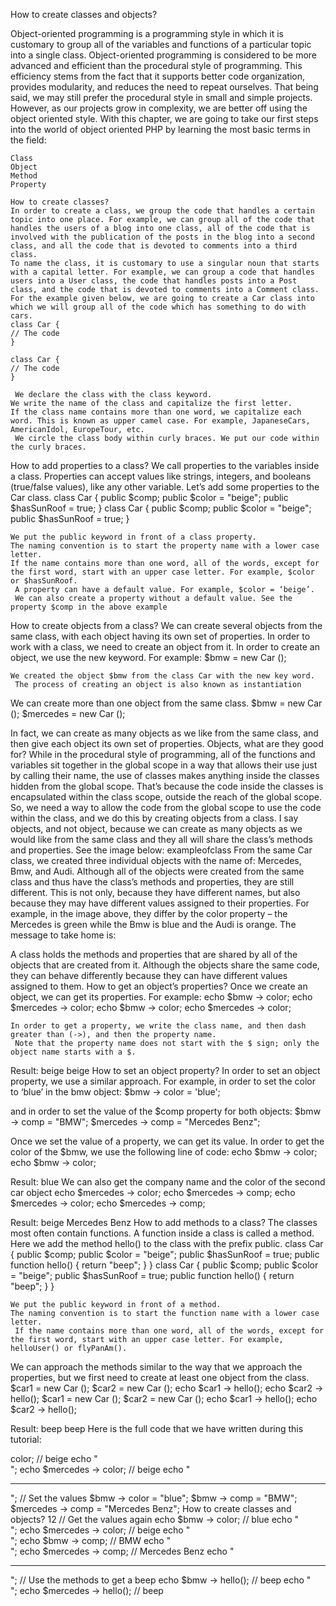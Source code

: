 How to create classes and objects?

Object-oriented programming is a programming style in which it is customary to group all of the variables and functions of a particular topic into a single class. Object-oriented programming is considered to be more advanced and efficient than the procedural style of programming. This efficiency stems from the fact that it supports better code organization, provides modularity, and reduces the need to repeat ourselves. That being said, we may still prefer the procedural style in small and simple projects. However, as our projects grow in complexity, we are better off using the object oriented style.
With this chapter, we are going to take our first steps into the world of object oriented PHP by learning the most basic terms in the field:

    Class
    Object
    Method
    Property

    How to create classes?
    In order to create a class, we group the code that handles a certain topic into one place. For example, we can group all of the code that handles the users of a blog into one class, all of the code that is involved with the publication of the posts in the blog into a second class, and all the code that is devoted to comments into a third class.
    To name the class, it is customary to use a singular noun that starts with a capital letter. For example, we can group a code that handles users into a User class, the code that handles posts into a Post class, and the code that is devoted to comments into a Comment class.
    For the example given below, we are going to create a Car class into which we will group all of the code which has something to do with cars.
    class Car {
    // The code
    }

    class Car {
    // The code
    }

     We declare the class with the class keyword.
    We write the name of the class and capitalize the first letter.
    If the class name contains more than one word, we capitalize each word. This is known as upper camel case. For example, JapaneseCars, AmericanIdol, EuropeTour, etc.
     We circle the class body within curly braces. We put our code within the curly braces.

How to add properties to a class?
We call properties to the variables inside a class. Properties can accept values like strings, integers, and booleans (true/false values), like any other variable. Let’s add some properties to the Car class.
class Car {
public $comp;
public $color = "beige";
public $hasSunRoof = true;
}
class Car {
public $comp;
public $color = "beige";
public $hasSunRoof = true;
}

    We put the public keyword in front of a class property.
    The naming convention is to start the property name with a lower case letter.
    If the name contains more than one word, all of the words, except for the first word, start with an upper case letter. For example, $color or $hasSunRoof.
     A property can have a default value. For example, $color = ‘beige’.
     We can also create a property without a default value. See the property $comp in the above example

How to create objects from a class?
We can create several objects from the same class, with each object having its own set of properties.
In order to work with a class, we need to create an object from it. In order to create an object, we use the new keyword. For example:
$bmw = new Car ();

    We created the object $bmw from the class Car with the new key word.
     The process of creating an object is also known as instantiation

We can create more than one object from the same class.
$bmw = new Car ();
$mercedes = new Car ();

In fact, we can create as many objects as we like from the same class, and then give each object its own set of properties.
Objects, what are they good for?
While in the procedural style of programming, all of the functions and variables sit together in the global scope in a way that allows their use just by calling their name, the use of classes makes anything inside the classes hidden from the global scope. That’s because the code inside the classes is encapsulated within the class scope, outside the reach of the global scope. So, we need a way to allow the code from the global scope to use the code within the class, and we do this by creating objects from a class.
I say objects, and not object, because we can create as many objects as we would like from the same class and they all will share the class’s methods and properties. See the image below:
exampleofclass
From the same Car class, we created three individual objects with the name of: Mercedes, Bmw, and Audi.
Although all of the objects were created from the same class and thus have the class’s methods and properties, they are still different. This is not only, because they have different names, but also because they may have different values assigned to their properties. For example, in the image above, they differ by the color property – the Mercedes is green while the Bmw is blue and the Audi is orange.
The message to take home is:

A class holds the methods and properties that are shared by all of the objects that are created from it.
Although the objects share the same code, they can behave differently because they can have different values assigned to them.
How to get an object’s properties?
Once we create an object, we can get its properties. For example:
echo $bmw -> color;
echo $mercedes -> color;
echo $bmw -> color;
echo $mercedes -> color;

    In order to get a property, we write the class name, and then dash greater than (->), and then the property name.
     Note that the property name does not start with the $ sign; only the object name starts with a $.

Result: beige
beige
How to set an object property?
In order to set an object property, we use a similar approach.
For example, in order to set the color to ‘blue’ in the bmw object:
$bmw -> color = 'blue';

and in order to set the value of the $comp property for both objects:
$bmw -> comp = "BMW";
$mercedes -> comp = "Mercedes Benz";

Once we set the value of a property, we can get its value. In order to get the color of the $bmw, we use the following line of code:
 echo $bmw -> color;
 echo $bmw -> color;

Result: blue
We can also get the company name and the color of the second car object
echo $mercedes -> color;
echo $mercedes -> comp;
echo $mercedes -> color;
echo $mercedes -> comp;

Result: beige
Mercedes Benz
How to add methods to a class?
The classes most often contain functions. A function inside a class is called a method. Here we add the method hello() to the class with the prefix public.
class Car {
public $comp;
public $color = "beige";
public $hasSunRoof = true;
public function hello()
{
return "beep";
}
}
class Car {
public $comp;
public $color = "beige";
public $hasSunRoof = true;
public function hello()
{
return "beep";
}
}

    We put the public keyword in front of a method.
    The naming convention is to start the function name with a lower case letter.
     If the name contains more than one word, all of the words, except for the first word, start with an upper case letter. For example, helloUser() or flyPanAm().

We can approach the methods similar to the way that we approach the properties, but we first need to create at least one object from the class.
$car1 = new Car ();
$car2 = new Car ();
echo $car1 -> hello();
echo $car2 -> hello();
$car1 = new Car ();
$car2 = new Car ();
echo $car1 -> hello();
echo $car2 -> hello();

Result: beep
beep
Here is the full code that we have written during this tutorial:

<?php
// Declare the class
class Car {
// Properties
public $comp;
public $color = "beige";
public $hasSunRoof = true;
// Method that says hello
public function hello()
{
return "beep";
}
}
// Create an instance
$bmw = new Car ();
$mercedes = new Car ();
// Get the values
echo $bmw -> color; // beige
echo "<br />";
echo $mercedes -> color; // beige
echo "<hr />";
// Set the values
$bmw -> color = "blue";
$bmw -> comp = "BMW";
$mercedes -> comp = "Mercedes Benz";
How to create classes and objects? 12
// Get the values again
echo $bmw -> color; // blue
echo "<br />";
echo $mercedes -> color; // beige
echo "<br />";
echo $bmw -> comp; // BMW
echo "<br />";
echo $mercedes -> comp; // Mercedes Benz
echo "<hr />";
// Use the methods to get a beep
echo $bmw -> hello(); // beep
echo "<br />";
echo $mercedes -> hello(); // beep
